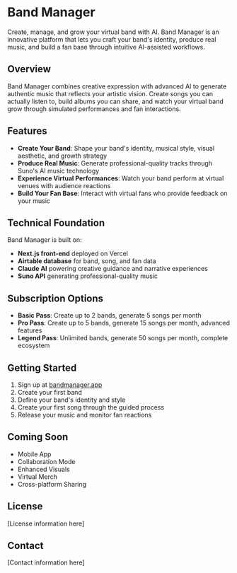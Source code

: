 # Band Manager

Create, manage, and grow your virtual band with AI. Band Manager is an innovative platform that lets you craft your band's identity, produce real music, and build a fan base through intuitive AI-assisted workflows.

## Overview

Band Manager combines creative expression with advanced AI to generate authentic music that reflects your artistic vision. Create songs you can actually listen to, build albums you can share, and watch your virtual band grow through simulated performances and fan interactions.

## Features

- **Create Your Band**: Shape your band's identity, musical style, visual aesthetic, and growth strategy
- **Produce Real Music**: Generate professional-quality tracks through Suno's AI music technology
- **Experience Virtual Performances**: Watch your band perform at virtual venues with audience reactions
- **Build Your Fan Base**: Interact with virtual fans who provide feedback on your music

## Technical Foundation

Band Manager is built on:
- **Next.js front-end** deployed on Vercel
- **Airtable database** for band, song, and fan data
- **Claude AI** powering creative guidance and narrative experiences
- **Suno API** generating professional-quality music

## Subscription Options

- **Basic Pass**: Create up to 2 bands, generate 5 songs per month
- **Pro Pass**: Create up to 5 bands, generate 15 songs per month, advanced features
- **Legend Pass**: Unlimited bands, generate 50 songs per month, complete ecosystem

## Getting Started

1. Sign up at [bandmanager.app](https://bandmanager.app)
2. Create your first band
3. Define your band's identity and style
4. Create your first song through the guided process
5. Release your music and monitor fan reactions

## Coming Soon

- Mobile App
- Collaboration Mode
- Enhanced Visuals
- Virtual Merch
- Cross-platform Sharing

## License

[License information here]

## Contact

[Contact information here]
